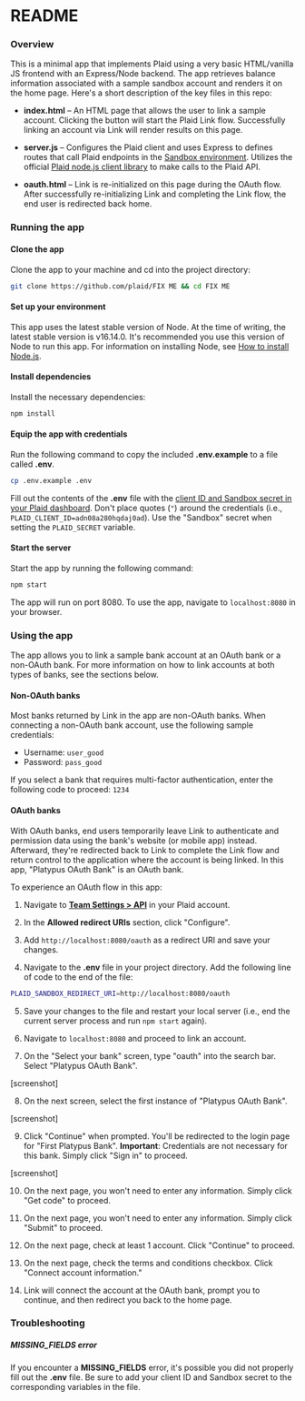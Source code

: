 # README

### Overview

This is a minimal app that implements Plaid using a very basic HTML/vanilla JS frontend with an Express/Node backend. The app retrieves balance information associated with a sample sandbox account and renders it on the home page. Here's a short description of the key files in this repo:

- **index.html** – An HTML page that allows the user to link a sample account. Clicking the button will start the Plaid Link flow. Successfully linking an account via Link will render results on this page.

- **server.js** – Configures the Plaid client and uses Express to defines routes that call Plaid endpoints in the [Sandbox environment](https://plaid.com/docs/quickstart/glossary/#environments). Utilizes the official [Plaid node.js client library](https://github.com/plaid/plaid-node) to make calls to the Plaid API.

- **oauth.html** – Link is re-initialized on this page during the OAuth flow. After successfully re-initializing Link and completing the Link flow, the end user is redirected back home.


### Running the app

#### Clone the app

Clone the app to your machine and cd into the project directory:

```bash
git clone https://github.com/plaid/FIX ME && cd FIX ME
```

#### Set up your environment

This app uses the latest stable version of Node. At the time of writing, the latest stable version is v16.14.0. It's recommended you use this version of Node to run this app. For information on installing Node, see [How to install Node.js](https://nodejs.dev/learn/how-to-install-nodejs).

#### Install dependencies

Install the necessary dependencies:

```bash
npm install
```

#### Equip the app with credentials

Run the following command to copy the included **.env.example** to a file called **.env**.

```bash
cp .env.example .env
```

Fill out the contents of the **.env** file with the [client ID and Sandbox secret in your Plaid dashboard](https://dashboard.plaid.com/team/keys). Don't place quotes (`"`) around the credentials (i.e., `PLAID_CLIENT_ID=adn08a280hqdaj0ad`). Use the "Sandbox" secret when setting the `PLAID_SECRET` variable.

#### Start the server

Start the app by running the following command:

```bash
npm start
```

The app will run on port 8080. To use the app, navigate to `localhost:8080` in your browser. 

### Using the app

The app allows you to link a sample bank account at an OAuth bank or a non-OAuth bank. For more information on how to link accounts at both types of banks, see the sections below.

#### Non-OAuth banks

Most banks returned by Link in the app are non-OAuth banks. When connecting a non-OAuth bank account, use the following sample credentials:

- Username: `user_good`
- Password: `pass_good`

If you select a bank that requires multi-factor authentication, enter the following code to proceed: `1234`

#### OAuth banks

With OAuth banks, end users temporarily leave Link to authenticate and permission data using the bank's website (or mobile app) instead. Afterward, they're redirected back to Link to complete the Link flow and return control to the application where the account is being linked. In this app, "Platypus OAuth Bank" is an OAuth bank.

To experience an OAuth flow in this app:

1. Navigate to [**Team Settings > API**](https://dashboard.plaid.com/team/api) in your Plaid account.

2. In the **Allowed redirect URIs** section, click "Configure".

3. Add `http://localhost:8080/oauth` as a redirect URI and save your changes.

4. Navigate to the **.env** file in your project directory. Add the following line of code to the end of the file:

```bash
PLAID_SANDBOX_REDIRECT_URI=http://localhost:8080/oauth
```

5. Save your changes to the file and restart your local server (i.e., end the current server process and run `npm start` again).

6. Navigate to `localhost:8080` and proceed to link an account.

7. On the "Select your bank" screen, type "oauth" into the search bar. Select "Platypus OAuth Bank".

[screenshot]

8. On the next screen, select the first instance of "Platypus OAuth Bank". 

[screenshot]

9. Click "Continue" when prompted. You'll be redirected to the login page for "First Platypus Bank". **Important**: Credentials are not necessary for this bank. Simply click "Sign in" to proceed.

[screenshot]

10. On the next page, you won't need to enter any information. Simply click "Get code" to proceed.

11. On the next page, you won't need to enter any information. Simply click "Submit" to proceed.

12. On the next page, check at least 1 account. Click "Continue" to proceed.

13. On the next page, check the terms and conditions checkbox. Click "Connect account information."

14. Link will connect the account at the OAuth bank, prompt you to continue, and then redirect you back to the home page.

### Troubleshooting

##### MISSING_FIELDS error

If you encounter a **MISSING_FIELDS** error, it's possible you did not properly fill out the **.env** file. Be sure to add your client ID and Sandbox secret to the corresponding variables in the file.